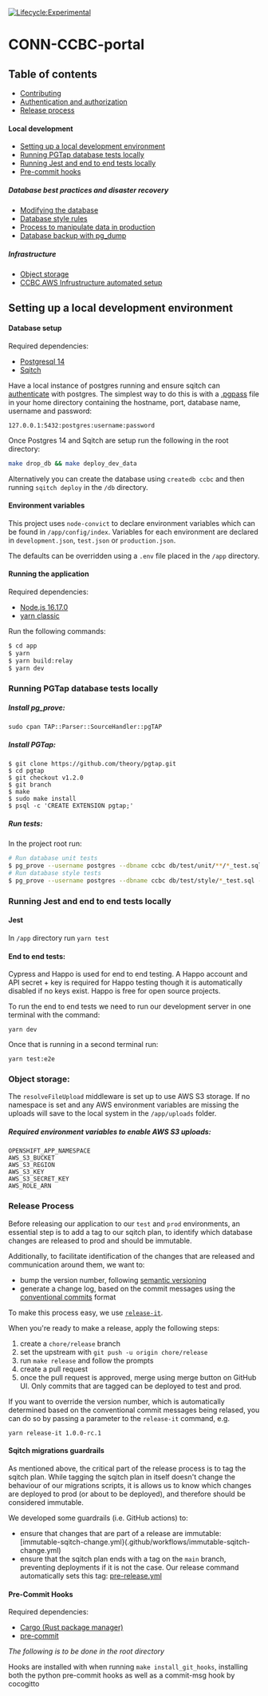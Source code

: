 [![Lifecycle:Experimental](https://img.shields.io/badge/Lifecycle-Experimental-339999)](Redirect-URL)

# CONN-CCBC-portal

## Table of contents

- [Contributing](docs/CONTRIBUTING.md)
- [Authentication and authorization](docs/auth.md)
- [Release process](#release-process)

#### Local development

- [Setting up a local development environment](#setting-up-a-local-development-environment)
- [Running PGTap database tests locally](#running-pgtap-database-tests-locally)
- [Running Jest and end to end tests locally](#running-jest-and-end-to-end-tests-locally)
- [Pre-commit hooks](#pre-commit-hooks)

##### Database best practices and disaster recovery

- [Modifying the database](db/README.md)
- [Database style rules](db/test/style/README.md)
- [Process to manipulate data in production](docs/process_to_manipulate_data.md)
- [Database backup with pg_dump](docs/Data_Dump_With_Pg_D)

##### Infrastructure

- [Object storage](#object-storage)
- [CCBC AWS Infrustructure automated setup](Infrastructure/README.md)

## Setting up a local development environment

#### Database setup

Required dependencies:

- [Postgresql 14](https://www.postgresql.org/download/)
- [Sqitch](https://sqitch.org/download/)

Have a local instance of postgres running and ensure sqitch can [authenticate](https://sqitch.org/docs/manual/sqitch-authentication/) with postgres. The simplest way to do this is with a [.pgpass](https://www.postgresql.org/docs/current/libpq-pgpass.html) file in your home directory containing the hostname, port, database name, username and password:

`127.0.0.1:5432:postgres:username:password`

Once Postgres 14 and Sqitch are setup run the following in the root directory:

```bash
make drop_db && make deploy_dev_data
```

Alternatively you can create the database using `createdb ccbc` and then running `sqitch deploy` in the `/db` directory.

#### Environment variables

This project uses `node-convict` to declare environment variables which can be found in `/app/config/index`. Variables for each environment are declared in `development.json`, `test.json` or `production.json`.

The defaults can be overridden using a `.env` file placed in the `/app` directory.

#### Running the application

Required dependencies:

- [Node.js 16.17.0](https://nodejs.org/en/download/)
- [yarn classic](https://classic.yarnpkg.com/lang/en/docs/install)

Run the following commands:

```bash
$ cd app
$ yarn
$ yarn build:relay
$ yarn dev
```

### Running PGTap database tests locally

##### Install pg_prove:

`sudo cpan TAP::Parser::SourceHandler::pgTAP`

##### Install PGTap:

```
$ git clone https://github.com/theory/pgtap.git
$ cd pgtap
$ git checkout v1.2.0
$ git branch
$ make
$ sudo make install
$ psql -c 'CREATE EXTENSION pgtap;'
```

##### Run tests:

In the project root run:

```bash
# Run database unit tests
$ pg_prove --username postgres --dbname ccbc db/test/unit/**/*_test.sql
# Run database style tests
$ pg_prove --username postgres --dbname ccbc db/test/style/*_test.sql --set schemas_to_test=ccbc_public,ccbc_private
```

### Running Jest and end to end tests locally

#### Jest

In `/app` directory run `yarn test`

#### End to end tests:

Cypress and Happo is used for end to end testing. A Happo account and API secret + key is required for Happo testing though it is automatically disabled if no keys exist. Happo is free for open source projects.

To run the end to end tests we need to run our development server in one terminal with the command:

`yarn dev`

Once that is running in a second terminal run:

`yarn test:e2e`

### Object storage:

The `resolveFileUpload` middleware is set up to use AWS S3 storage. If no namespace is set and any AWS environment variables are missing the uploads will save to the local system in the `/app/uploads` folder.

##### Required environment variables to enable AWS S3 uploads:

```
OPENSHIFT_APP_NAMESPACE
AWS_S3_BUCKET
AWS_S3_REGION
AWS_S3_KEY
AWS_S3_SECRET_KEY
AWS_ROLE_ARN
```

### Release Process

Before releasing our application to our `test` and `prod` environments, an essential step is to add a tag to our sqitch plan, to identify which database changes are released to prod and should be immutable.

Additionally, to facilitate identification of the changes that are released and communication around them, we want to:

- bump the version number, following [semantic versioning](https://semver.org/)
- generate a change log, based on the commit messages using the [conventional commits](https://www.conventionalcommits.org/en/v1.0.0/) format

To make this process easy, we use [`release-it`](https://github.com/release-it/release-it).

When you're ready to make a release, apply the following steps:

1. create a `chore/release` branch
1. set the upstream with `git push -u origin chore/release`
1. run `make release` and follow the prompts
1. create a pull request
1. once the pull request is approved, merge using merge button on GitHub UI. Only commits that are tagged can be deployed to test and prod.

If you want to override the version number, which is automatically determined based on the conventional commit messages being relased, you can do so by passing a parameter to the `release-it` command, e.g.

```
yarn release-it 1.0.0-rc.1
```

#### Sqitch migrations guardrails

As mentioned above, the critical part of the release process is to tag the sqitch plan. While tagging the sqitch plan in itself doesn't change the behaviour of our migrations scripts, it is allows us to know which changes are deployed to prod (or about to be deployed), and therefore should be considered immutable.

We developed some guardrails (i.e. GitHub actions) to:

- ensure that changes that are part of a release are immutable: [immutable-sqitch-change.yml}(.github/workflows/immutable-sqitch-change.yml)
- ensure that the sqitch plan ends with a tag on the `main` branch, preventing deployments if it is not the case. Our release command automatically sets this tag: [pre-release.yml](.github/workflows/pre-release.yml)

#### Pre-Commit Hooks

Required dependencies:

- [Cargo (Rust package manager)](https://www.rust-lang.org/tools/install)
- [pre-commit](https://pre-commit.com/)

_The following is to be done in the root directory_

Hooks are installed with when running `make install_git_hooks`, installing both the python pre-commit hooks as well as a commit-msg hook by cocogitto
